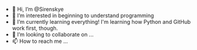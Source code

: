 - 👋 Hi, I’m @Sirenskye
- 👀 I’m interested in beginning to understand programming
- 🌱 I’m currently learning everything! I'm learning how Python and GitHub work first, though. 
- 💞️ I’m looking to collaborate on ...
- 📫 How to reach me ...

<!---
Sirenskye/Sirenskye is a ✨ special ✨ repository because its `README.md` (this file) appears on your GitHub profile.
You can click the Preview link to take a look at your changes.
--->
